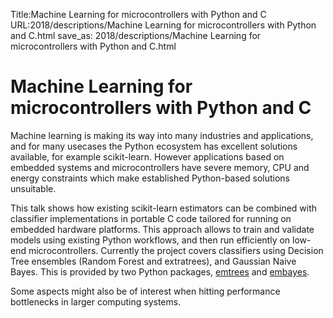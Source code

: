 Title:Machine Learning for microcontrollers with Python and C
URL:2018/descriptions/Machine Learning for microcontrollers with Python and C.html
save_as: 2018/descriptions/Machine Learning for microcontrollers with Python and C.html



# Machine Learning for microcontrollers with Python and C
Machine learning is making its way into many industries and applications,
and for many usecases the Python ecosystem has excellent solutions available, for example scikit-learn. However applications based on embedded systems and microcontrollers have severe memory, CPU and energy constraints which make established Python-based solutions unsuitable.

This talk shows how existing scikit-learn estimators can be combined with classifier implementations in portable C code tailored for running on embedded hardware platforms.
This approach allows to train and validate models using existing Python workflows,
and then run efficiently on low-end microcontrollers.
Currently the project covers classifiers using Decision Tree ensembles (Random Forest and extratrees), and Gaussian Naive Bayes. This is provided by two Python packages,
[emtrees](https://github.com/jonnor/emtrees) and [embayes](https://github.com/jonnor/embayes).

Some aspects might also be of interest when hitting performance bottlenecks in larger computing systems.